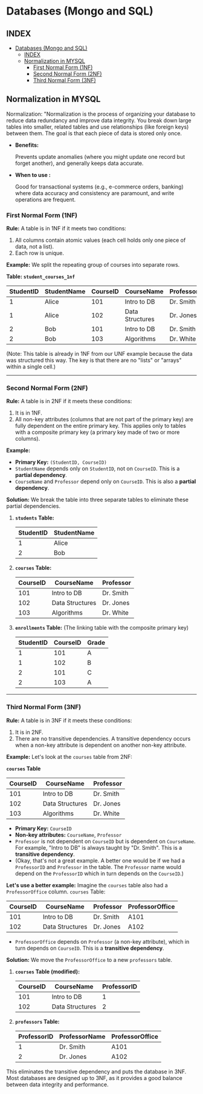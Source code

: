 # Databases (Mongo and SQL)

## INDEX

- [Databases (Mongo and SQL)](#databases-mongo-and-sql)
  - [INDEX](#index)
  - [Normalization in MYSQL](#normalization-in-mysql)
    - [First Normal Form (1NF)](#first-normal-form-1nf)
    - [Second Normal Form (2NF)](#second-normal-form-2nf)
    - [Third Normal Form (3NF)](#third-normal-form-3nf)

## Normalization in MYSQL

Normalization: "Normalization is the process of organizing your database to reduce data redundancy and improve data integrity. You break down large tables into smaller, related tables and use relationships (like foreign keys) between them. The goal is that each piece of data is stored only once.

- **Benefits:**

    Prevents update anomalies (where you might update one record but forget another), and generally keeps data accurate.

- **When to use :**

    Good for transactional systems (e.g., e-commerce orders, banking) where data accuracy and consistency are paramount, and write operations are frequent.

### First Normal Form (1NF)

**Rule:** A table is in 1NF if it meets two conditions:

1. All columns contain atomic values (each cell holds only one piece of data, not a list).
2. Each row is unique.

**Example:** We split the repeating group of courses into separate rows.

**Table: `student_courses_1nf`**

| StudentID | StudentName | CourseID | CourseName | Professor | Grade |
|---|---|---|---|---|---|
| 1 | Alice | 101 | Intro to DB | Dr. Smith | A |
| 1 | Alice | 102 | Data Structures | Dr. Jones | B |
| 2 | Bob | 101 | Intro to DB | Dr. Smith | C |
| 2 | Bob | 103 | Algorithms | Dr. White | A |

(Note: This table is already in 1NF from our UNF example because the data was structured this way. The key is that there are no "lists" or "arrays" within a single cell.)

---

### Second Normal Form (2NF)

**Rule:** A table is in 2NF if it meets these conditions:

1. It is in 1NF.
2. All non-key attributes (columns that are not part of the primary key) are fully dependent on the entire primary key. This applies only to tables with a composite primary key (a primary key made of two or more columns).

**Example:**

- **Primary Key:** `(StudentID, CourseID)`
- `StudentName` depends only on `StudentID`, not on `CourseID`. This is a **partial dependency**.
- `CourseName` and `Professor` depend only on `CourseID`. This is also a **partial dependency**.

**Solution:** We break the table into three separate tables to eliminate these partial dependencies.

1. **`students` Table:**

    | StudentID | StudentName |
    |---|---|
    | 1 | Alice |
    | 2 | Bob |

2. **`courses` Table:**

    | CourseID | CourseName | Professor |
    |---|---|---|
    | 101 | Intro to DB | Dr. Smith |
    | 102 | Data Structures | Dr. Jones |
    | 103 | Algorithms | Dr. White |

3. **`enrollments` Table:** (The linking table with the composite primary key)

    | StudentID | CourseID | Grade |
    |---|---|---|
    | 1 | 101 | A |
    | 1 | 102 | B |
    | 2 | 101 | C |
    | 2 | 103 | A |

---

### Third Normal Form (3NF)

**Rule:** A table is in 3NF if it meets these conditions:

1. It is in 2NF.
2. There are no transitive dependencies. A transitive dependency occurs when a non-key attribute is dependent on another non-key attribute.

**Example:** Let's look at the `courses` table from 2NF:

**`courses` Table**

| CourseID | CourseName | Professor |
|---|---|---|
| 101 | Intro to DB | Dr. Smith |
| 102 | Data Structures | Dr. Jones |
| 103 | Algorithms | Dr. White |

- **Primary Key:** `CourseID`
- **Non-key attributes:** `CourseName`, `Professor`
- `Professor` is not dependent on `CourseID` but is dependent on `CourseName`. For example, "Intro to DB" is always taught by "Dr. Smith". This is a **transitive dependency**.
- (Okay, that's not a great example. A better one would be if we had a `ProfessorID` and `Professor` in the table. The `Professor` name would depend on the `ProfessorID` which in turn depends on the `CourseID`.)

**Let's use a better example:** Imagine the `courses` table also had a `ProfessorOffice` column.
`courses` Table:

| CourseID | CourseName | Professor | ProfessorOffice |
|---|---|---|---|
| 101 | Intro to DB | Dr. Smith | A101 |
| 102 | Data Structures | Dr. Jones | A102 |

- `ProfessorOffice` depends on `Professor` (a non-key attribute), which in turn depends on `CourseID`. This is a **transitive dependency**.

**Solution:** We move the `ProfessorOffice` to a new `professors` table.

1. **`courses` Table (modified):**

    | CourseID | CourseName | ProfessorID |
    |---|---|---|
    | 101 | Intro to DB | 1 |
    | 102 | Data Structures | 2 |

2. **`professors` Table:**

    | ProfessorID | ProfessorName | ProfessorOffice |
    |---|---|---|
    | 1 | Dr. Smith | A101 |
    | 2 | Dr. Jones | A102 |

This eliminates the transitive dependency and puts the database in 3NF. Most databases are designed up to 3NF, as it provides a good balance between data integrity and performance.
